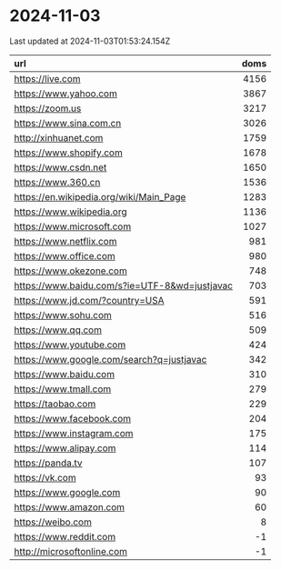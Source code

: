 # 2024-11-03

<!-- BEGIN -->
Last updated at 2024-11-03T01:53:24.154Z

url | doms
:- | -:
https://live.com | 4156
https://www.yahoo.com | 3867
https://zoom.us | 3217
https://www.sina.com.cn | 3026
http://xinhuanet.com | 1759
https://www.shopify.com | 1678
https://www.csdn.net | 1650
https://www.360.cn | 1536
https://en.wikipedia.org/wiki/Main_Page | 1283
https://www.wikipedia.org | 1136
https://www.microsoft.com | 1027
https://www.netflix.com | 981
https://www.office.com | 980
https://www.okezone.com | 748
https://www.baidu.com/s?ie=UTF-8&wd=justjavac | 703
https://www.jd.com/?country=USA | 591
https://www.sohu.com | 516
https://www.qq.com | 509
https://www.youtube.com | 424
https://www.google.com/search?q=justjavac | 342
https://www.baidu.com | 310
https://www.tmall.com | 279
https://taobao.com | 229
https://www.facebook.com | 204
https://www.instagram.com | 175
https://www.alipay.com | 114
https://panda.tv | 107
https://vk.com | 93
https://www.google.com | 90
https://www.amazon.com | 60
https://weibo.com | 8
https://www.reddit.com | -1
http://microsoftonline.com | -1
<!-- END -->
